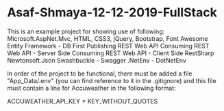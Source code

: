 # Asaf-Shmaya-12-12-2019-FullStack

This is an example project for showing use of following:
Microsoft.AspNet.Mvc, HTML, CSS3, jQuery, Bootstrap, Font Awesome
Entity Framework - DB First
Publishing REST Web API
Consuming REST Web API - Server Side
Consuming REST Web API - Client Side
RestSharp
Newtonsoft.Json
Swashbuckle - Swagger
.NetEnv - DotNetEnv

In order of the project to be functional,
there must be added a file "App_Data/.env"
(you can find reference to it in the .gitignore)
and this file must contain a line for Accuweather
in the following format:

ACCUWEATHER_API_KEY = KEY_WITHOUT_QUOTES
